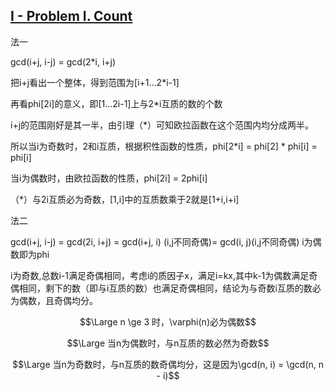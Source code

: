 ## [I - Problem I. Count](https://vjudge.net/problem/HDU-6434)

 法一

gcd(i+j, i-j) = gcd(2*i, i+j)

把i+j看出一个整体，得到范围为[i+1...2*i-1]

再看phi[2i]的意义，即[1...2i-1]上与2*i互质的数的个数

i+j的范围刚好是其一半，由引理（*）可知欧拉函数在这个范围内均分成两半。

所以当i为奇数时，2和i互质，根据积性函数的性质，phi[2*i] = phi[2] * phi[i] = phi[i]

当i为偶数时，由欧拉函数的性质，phi[2i] = 2phi[i]



（*）与2i互质必为奇数，[1,i]中的互质数乘于2就是[1+i,i+i]




法二

gcd(i+j, i-j) = gcd(2i, i+j) = gcd(i+j, i) (i,j不同奇偶)= gcd(i, j)(i,j不同奇偶)
i为偶数即为phi

i为奇数,总数i-1满足奇偶相同，考虑i的质因子x，满足i=kx,其中k-1为偶数满足奇偶相同，剩下的数（即与i互质的数）也满足奇偶相同，结论为与奇数i互质的数必为偶数，且奇偶均分。



$$\Large n \ge 3 时，\varphi(n)必为偶数$$

$$\Large 当n为偶数时，与n互质的数必然为奇数$$

$$\Large 当n为奇数时，与n互质的数奇偶均分，这是因为\gcd(n, i) = \gcd(n, n - i)$$




